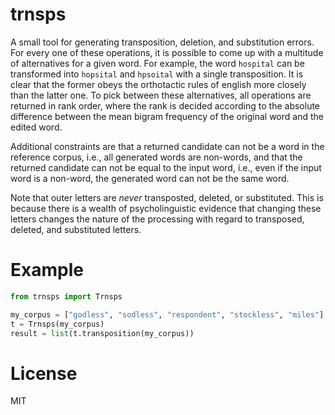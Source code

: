 # trnsps

A small tool for generating transposition, deletion, and substitution errors.
For every one of these operations, it is possible to come up with a multitude of alternatives for a given word.
For example, the word `hospital` can be transformed into `hopsital` and `hpsoital` with a single transposition. It is clear that the former obeys the orthotactic rules of english more closely than the latter one.
To pick between these alternatives, all operations are returned in rank order, where the rank is decided according to the absolute difference between the mean bigram frequency of the original word and the edited word.

Additional constraints are that a returned candidate can not be a word in the reference corpus, i.e., all generated words are non-words, and that the returned candidate can not be equal to the input word, i.e., even if the input word is a non-word, the generated word can not be the same word.

Note that outer letters are *never* transposted, deleted, or substituted.
This is because there is a wealth of psycholinguistic evidence that changing these letters changes the nature of the processing with regard to transposed, deleted, and substituted letters.

# Example

```python
from trnsps import Trnsps

my_corpus = ["godless", "sodless", "respondent", "stockless", "miles"]
t = Trnsps(my_corpus)
result = list(t.transposition(my_corpus))

```

# License

MIT
